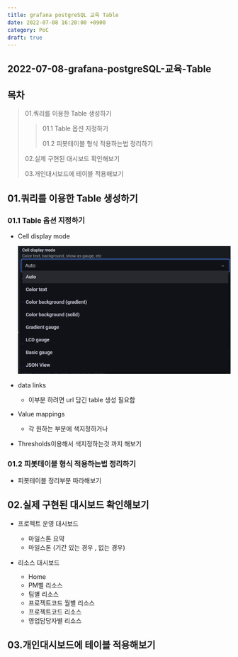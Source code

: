 ```yaml
---
title: grafana postgreSQL 교육 Table
date: 2022-07-08 16:20:00 +0900
category: PoC
draft: true
---
```


## 2022-07-08-grafana-postgreSQL-교육-Table

## 목차

>01.쿼리를 이용한 Table 생성하기
>
>>01.1 Table 옵션 지정하기
>>
>>01.2 피봇테이블 형식 적용하는법 정리하기
>
>02.실제 구현된 대시보드 확인해보기
>
>03.개인대시보드에 테이블 적용해보기

## 01.쿼리를 이용한 Table 생성하기

### 01.1 Table 옵션 지정하기

- Cell display mode

  ![image-20220708162643488](../../assets/img/post/2022-07-08-grafana-postgreSQL-교육-Table/image-20220708162643488.png)

- data links

  - 이부분 하려면 url 담긴 table 생성 필요함

- Value mappings
  - 각 원하는 부분에 색지정하거나
- Thresholds이용해서 색지정하는것 까지 해보기

### 01.2 피봇테이블 형식 적용하는법 정리하기

- 피봇테이블 정리부분 따라해보기

## 02.실제 구현된 대시보드 확인해보기

- 프로젝트 운영 대시보드
  - 마일스톤 요약
  - 마일스톤 (기간 있는 경우 , 없는 경우)

- 리소스 대시보드
  - Home
  - PM별 리소스
  - 팀별 리소스
  - 프로젝트코드 월별 리소스
  - 프로젝트코드 리소스
  - 영업담당자별 리소스

## 03.개인대시보드에 테이블 적용해보기